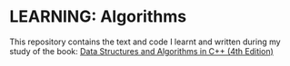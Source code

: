 # LEARNING: Algorithms

This repository contains the text and code I learnt and written during my study of the book: [Data Structures and Algorithms in C++ (4th Edition)](https://www.pearson.com/us/higher-education/program/Weiss-Data-Structures-and-Algorithm-Analysis-in-C-4th-Edition/PGM148299.html)
